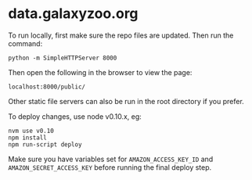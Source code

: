 data.galaxyzoo.org
====================

To run locally, first make sure the repo files are updated. Then run the command:

    python -m SimpleHTTPServer 8000

Then open the following in the browser to view the page:

    localhost:8000/public/

Other static file servers can also be run in the root directory if you prefer. 

To deploy changes, use node v0.10.x, eg:

```
nvm use v0.10
npm install
npm run-script deploy
```

Make sure you have variables set for `AMAZON_ACCESS_KEY_ID` and `AMAZON_SECRET_ACCESS_KEY` before running the final deploy step.
